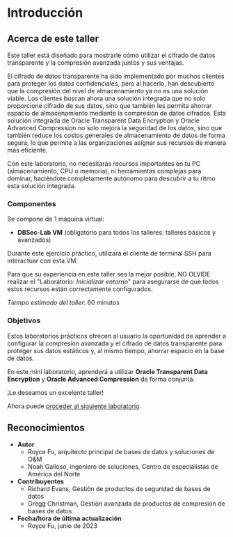 # Introducción

## Acerca de este taller

Este taller está diseñado para mostrarle cómo utilizar el cifrado de datos transparente y la compresión avanzada juntos y sus ventajas.

El cifrado de datos transparente ha sido implementado por muchos clientes para proteger los datos confidenciales, pero al hacerlo, han descubierto que la compresión del nivel de almacenamiento ya no es una solución viable. Los clientes buscan ahora una solución integrada que no solo proporcione cifrado de sus datos, sino que también les permita ahorrar espacio de almacenamiento mediante la compresión de datos cifrados. Esta solución integrada de Oracle Transparent Data Encryption y Oracle Advanced Compression no solo mejora la seguridad de los datos, sino que también reduce los costos generales de almacenamiento de datos de forma segura, lo que permite a las organizaciones asignar sus recursos de manera más eficiente.

Con este laboratorio, no necesitarás recursos importantes en tu PC (almacenamiento, CPU o memoria), ni herramientas complejas para dominar, haciéndote completamente autónomo para descubrir a tu ritmo esta solución integrada.

### Componentes

Se compone de 1 máquina virtual:

*   **DBSec-Lab VM** (obligatorio para todos los talleres: talleres básicos y avanzados)

Durante este ejercicio práctico, utilizará el cliente de terminal SSH para interactuar con esta VM.

Para que su experiencia en este taller sea la mejor posible, NO OLVIDE realizar el "Laboratorio: _Inicializar entorno_" para asegurarse de que todos estos recursos están correctamente configurados.

_Tiempo estimado del taller_: 60 minutos

### Objetivos

Estos laboratorios prácticos ofrecen al usuario la oportunidad de aprender a configurar la compresión avanzada y el cifrado de datos transparente para proteger sus datos estáticos y, al mismo tiempo, ahorrar espacio en la base de datos.

En este mini laboratorio, aprenderá a utilizar **Oracle Transparent Data Encryption** y **Oracle Advanced Compression** de forma conjunta.

¡Le deseamos un excelente taller!

Ahora puede [proceder al siguiente laboratorio](#next).

## Reconocimientos

*   **Autor**
    *   Royce Fu, arquitecto principal de bases de datos y soluciones de O&M
    *   Noah Galloso, ingeniero de soluciones, Centro de especialistas de América del Norte
*   **Contribuyentes**
    *   Richard Evans, Gestión de productos de seguridad de bases de datos
    *   Gregg Christman, Gestión avanzada de productos de compresión de bases de datos
*   **Fecha/hora de última actualización**
    *   Royce Fu, junio de 2023